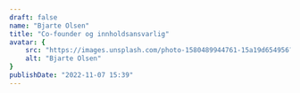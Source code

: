 ```yaml
---
draft: false
name: "Bjarte Olsen"
title: "Co-founder og innholdsansvarlig"
avatar: {
    src: "https://images.unsplash.com/photo-1580489944761-15a19d654956?&fit=crop&w=280",
    alt: "Bjarte Olsen"
}
publishDate: "2022-11-07 15:39"
---
```

